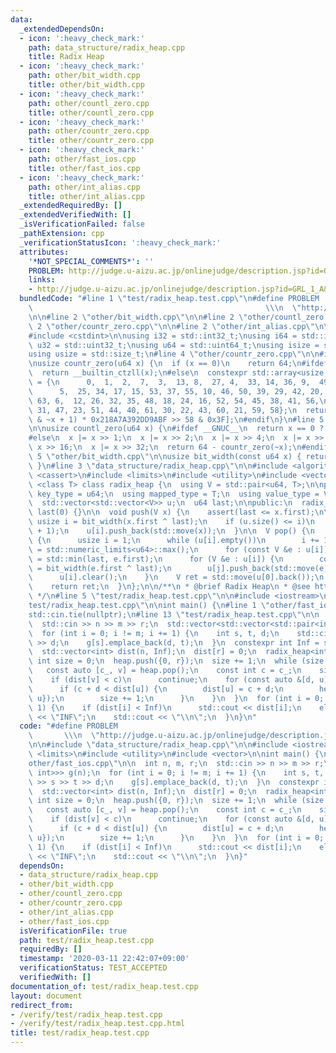 ```yaml
---
data:
  _extendedDependsOn:
  - icon: ':heavy_check_mark:'
    path: data_structure/radix_heap.cpp
    title: Radix Heap
  - icon: ':heavy_check_mark:'
    path: other/bit_width.cpp
    title: other/bit_width.cpp
  - icon: ':heavy_check_mark:'
    path: other/countl_zero.cpp
    title: other/countl_zero.cpp
  - icon: ':heavy_check_mark:'
    path: other/countr_zero.cpp
    title: other/countr_zero.cpp
  - icon: ':heavy_check_mark:'
    path: other/fast_ios.cpp
    title: other/fast_ios.cpp
  - icon: ':heavy_check_mark:'
    path: other/int_alias.cpp
    title: other/int_alias.cpp
  _extendedRequiredBy: []
  _extendedVerifiedWith: []
  _isVerificationFailed: false
  _pathExtension: cpp
  _verificationStatusIcon: ':heavy_check_mark:'
  attributes:
    '*NOT_SPECIAL_COMMENTS*': ''
    PROBLEM: http://judge.u-aizu.ac.jp/onlinejudge/description.jsp?id=GRL_1_A&lang=ja
    links:
    - http://judge.u-aizu.ac.jp/onlinejudge/description.jsp?id=GRL_1_A&lang=ja
  bundledCode: "#line 1 \"test/radix_heap.test.cpp\"\n#define PROBLEM            \
    \                                                    \\\n  \"http://judge.u-aizu.ac.jp/onlinejudge/description.jsp?id=GRL_1_A&lang=ja\"\
    \n\n#line 2 \"other/bit_width.cpp\"\n\n#line 2 \"other/countl_zero.cpp\"\n\n#line\
    \ 2 \"other/countr_zero.cpp\"\n\n#line 2 \"other/int_alias.cpp\"\n\n#include <cstddef>\n\
    #include <cstdint>\n\nusing i32 = std::int32_t;\nusing i64 = std::int64_t;\nusing\
    \ u32 = std::uint32_t;\nusing u64 = std::uint64_t;\nusing isize = std::ptrdiff_t;\n\
    using usize = std::size_t;\n#line 4 \"other/countr_zero.cpp\"\n\n#include <array>\n\
    \nusize countr_zero(u64 x) {\n  if (x == 0)\n    return 64;\n#ifdef __GNUC__\n\
    \  return __builtin_ctzll(x);\n#else\n  constexpr std::array<usize, 64> table\
    \ = {\n      0,  1,  2,  7,  3,  13, 8,  27, 4,  33, 14, 36, 9,  49, 28, 19,\n\
    \      5,  25, 34, 17, 15, 53, 37, 55, 10, 46, 50, 39, 29, 42, 20, 57,\n     \
    \ 63, 6,  12, 26, 32, 35, 48, 18, 24, 16, 52, 54, 45, 38, 41, 56,\n      62, 11,\
    \ 31, 47, 23, 51, 44, 40, 61, 30, 22, 43, 60, 21, 59, 58};\n  return table[(x\
    \ & ~x + 1) * 0x218A7A392DD9ABF >> 58 & 0x3F];\n#endif\n}\n#line 5 \"other/countl_zero.cpp\"\
    \n\nusize countl_zero(u64 x) {\n#ifdef __GNUC__\n  return x == 0 ? 64 : __builtin_clzll(x);\n\
    #else\n  x |= x >> 1;\n  x |= x >> 2;\n  x |= x >> 4;\n  x |= x >> 8;\n  x |=\
    \ x >> 16;\n  x |= x >> 32;\n  return 64 - countr_zero(~x);\n#endif\n}\n#line\
    \ 5 \"other/bit_width.cpp\"\n\nusize bit_width(const u64 x) { return 64 - countl_zero(x);\
    \ }\n#line 3 \"data_structure/radix_heap.cpp\"\n\n#include <algorithm>\n#include\
    \ <cassert>\n#include <limits>\n#include <utility>\n#include <vector>\n\ntemplate\
    \ <class T> class radix_heap {\n  using V = std::pair<u64, T>;\n\npublic:\n  using\
    \ key_type = u64;\n  using mapped_type = T;\n  using value_type = V;\n\nprivate:\n\
    \  std::vector<std::vector<V>> u;\n  u64 last;\n\npublic:\n  radix_heap() : u(),\
    \ last(0) {}\n\n  void push(V x) {\n    assert(last <= x.first);\n\n    const\
    \ usize i = bit_width(x.first ^ last);\n    if (u.size() <= i)\n      u.resize(i\
    \ + 1);\n    u[i].push_back(std::move(x));\n  }\n\n  V pop() {\n    if (u[0].empty())\
    \ {\n      usize i = 1;\n      while (u[i].empty())\n        i += 1;\n      last\
    \ = std::numeric_limits<u64>::max();\n      for (const V &e : u[i])\n        last\
    \ = std::min(last, e.first);\n      for (V &e : u[i]) {\n        const usize j\
    \ = bit_width(e.first ^ last);\n        u[j].push_back(std::move(e));\n      }\n\
    \      u[i].clear();\n    }\n    V ret = std::move(u[0].back());\n    u[0].pop_back();\n\
    \    return ret;\n  }\n};\n\n/**\n * @brief Radix Heap\n * @see https://yosupo.hatenablog.com/entry/2015/04/03/224649\n\
    \ */\n#line 5 \"test/radix_heap.test.cpp\"\n\n#include <iostream>\n#line 10 \"\
    test/radix_heap.test.cpp\"\n\nint main() {\n#line 1 \"other/fast_ios.cpp\"\nstd::ios::sync_with_stdio(false);\n\
    std::cin.tie(nullptr);\n#line 13 \"test/radix_heap.test.cpp\"\n\n  int n, m, r;\n\
    \  std::cin >> n >> m >> r;\n  std::vector<std::vector<std::pair<int, int>>> g(n);\n\
    \  for (int i = 0; i != m; i += 1) {\n    int s, t, d;\n    std::cin >> s >> t\
    \ >> d;\n    g[s].emplace_back(d, t);\n  }\n  constexpr int Inf = std::numeric_limits<int>::max();\n\
    \  std::vector<int> dist(n, Inf);\n  dist[r] = 0;\n  radix_heap<int> heap;\n \
    \ int size = 0;\n  heap.push({0, r});\n  size += 1;\n  while (size != 0) {\n \
    \   const auto [c_, v] = heap.pop();\n    const int c = c_;\n    size -= 1;\n\
    \    if (dist[v] < c)\n      continue;\n    for (const auto &[d, u] : g[v]) {\n\
    \      if (c + d < dist[u]) {\n        dist[u] = c + d;\n        heap.push({dist[u],\
    \ u});\n        size += 1;\n      }\n    }\n  }\n  for (int i = 0; i != n; i +=\
    \ 1) {\n    if (dist[i] < Inf)\n      std::cout << dist[i];\n    else\n      std::cout\
    \ << \"INF\";\n    std::cout << \"\\n\";\n  }\n}\n"
  code: "#define PROBLEM                                                         \
    \       \\\n  \"http://judge.u-aizu.ac.jp/onlinejudge/description.jsp?id=GRL_1_A&lang=ja\"\
    \n\n#include \"data_structure/radix_heap.cpp\"\n\n#include <iostream>\n#include\
    \ <limits>\n#include <utility>\n#include <vector>\n\nint main() {\n#include \"\
    other/fast_ios.cpp\"\n\n  int n, m, r;\n  std::cin >> n >> m >> r;\n  std::vector<std::vector<std::pair<int,\
    \ int>>> g(n);\n  for (int i = 0; i != m; i += 1) {\n    int s, t, d;\n    std::cin\
    \ >> s >> t >> d;\n    g[s].emplace_back(d, t);\n  }\n  constexpr int Inf = std::numeric_limits<int>::max();\n\
    \  std::vector<int> dist(n, Inf);\n  dist[r] = 0;\n  radix_heap<int> heap;\n \
    \ int size = 0;\n  heap.push({0, r});\n  size += 1;\n  while (size != 0) {\n \
    \   const auto [c_, v] = heap.pop();\n    const int c = c_;\n    size -= 1;\n\
    \    if (dist[v] < c)\n      continue;\n    for (const auto &[d, u] : g[v]) {\n\
    \      if (c + d < dist[u]) {\n        dist[u] = c + d;\n        heap.push({dist[u],\
    \ u});\n        size += 1;\n      }\n    }\n  }\n  for (int i = 0; i != n; i +=\
    \ 1) {\n    if (dist[i] < Inf)\n      std::cout << dist[i];\n    else\n      std::cout\
    \ << \"INF\";\n    std::cout << \"\\n\";\n  }\n}"
  dependsOn:
  - data_structure/radix_heap.cpp
  - other/bit_width.cpp
  - other/countl_zero.cpp
  - other/countr_zero.cpp
  - other/int_alias.cpp
  - other/fast_ios.cpp
  isVerificationFile: true
  path: test/radix_heap.test.cpp
  requiredBy: []
  timestamp: '2020-03-11 22:42:07+09:00'
  verificationStatus: TEST_ACCEPTED
  verifiedWith: []
documentation_of: test/radix_heap.test.cpp
layout: document
redirect_from:
- /verify/test/radix_heap.test.cpp
- /verify/test/radix_heap.test.cpp.html
title: test/radix_heap.test.cpp
---
```

